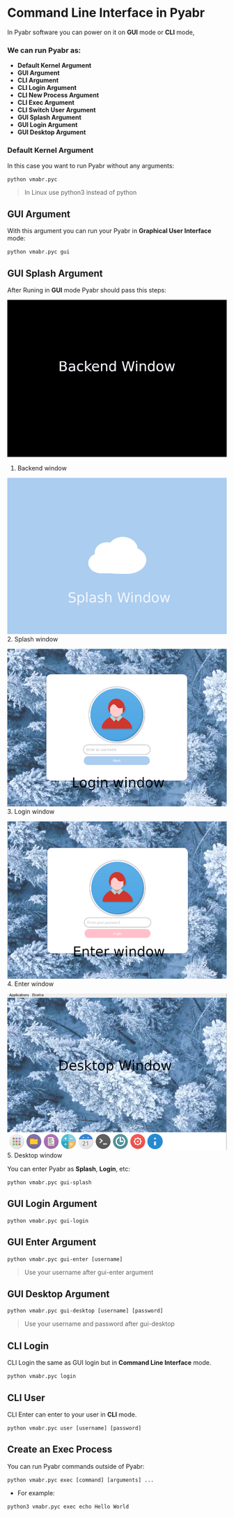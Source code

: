 # Command Line Interface in Pyabr

In Pyabr software you can power on it on **GUI** mode or **CLI** mode,

### We can run Pyabr as:

- **Default Kernel Argument**
- **GUI Argument**
- **CLI Argument**
- **CLI Login Argument**
- **CLI New Process Argument**
- **CLI Exec Argument**
- **CLI Switch User Argument**
- **GUI Splash Argument**
- **GUI Login Argument**
- **GUI Desktop Argument**

### Default Kernel Argument

In this case you want to run Pyabr without any arguments:

```shell
python vmabr.pyc
```

> In Linux use python3 instead of python

## GUI Argument

With this argument you can run your Pyabr in **Graphical User Interface** mode:

```shell
python vmabr.pyc gui
```

## GUI Splash Argument

After Runing in **GUI** mode Pyabr should pass this steps:

[![Backend window](https://raw.githubusercontent.com/manijamali2003/pyabr-docs/main/images/00009.png "Backend window")](https://raw.githubusercontent.com/manijamali2003/pyabr-docs/main/images/00009.png "Backend window")
1. Backend window
   
[![Splash window](https://raw.githubusercontent.com/manijamali2003/pyabr-docs/main/images/00010.png "Splash window")](https://raw.githubusercontent.com/manijamali2003/pyabr-docs/main/images/00010.png "Splash window")
2. Splash window
   
[![Login window](https://raw.githubusercontent.com/manijamali2003/pyabr-docs/main/images/00011.png "Login window")](https://raw.githubusercontent.com/manijamali2003/pyabr-docs/main/images/00011.png "Login window")
3. Login window
   
[![Enter window](https://raw.githubusercontent.com/manijamali2003/pyabr-docs/main/images/00012.png "Enter window")](https://raw.githubusercontent.com/manijamali2003/pyabr-docs/main/images/00012.png "Enter window")
4. Enter window

[![Desktop window](https://raw.githubusercontent.com/manijamali2003/pyabr-docs/main/images/00013.png "Desktop window")](https://raw.githubusercontent.com/manijamali2003/pyabr-docs/main/images/00013.png "Desktop window")
5. Desktop window

You can enter Pyabr as **Splash**, **Login**, etc:

```shell
python vmabr.pyc gui-splash
```

## GUI Login Argument

```shell
python vmabr.pyc gui-login
```

## GUI Enter Argument

```shell
python vmabr.pyc gui-enter [username]
```

> Use your username after gui-enter argument

## GUI Desktop Argument

```shell
python vmabr.pyc gui-desktop [username] [password]
```

> Use your username and password after gui-desktop

## CLI Login

CLI Login the same as GUI login but in **Command Line Interface** mode.

```shell
python vmabr.pyc login
```

## CLI User

CLI Enter can enter to your user in **CLI** mode.

```shell
python vmabr.pyc user [username] [password]
```

## Create an Exec Process

You can run Pyabr commands outside of Pyabr:

```shell
python vmabr.pyc exec [command] [arguments] ...
```

- For example:

```shell
python3 vmabr.pyc exec echo Hello World
```